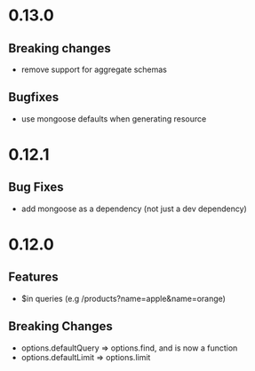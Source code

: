 # 0.13.0

## Breaking changes
- remove support for aggregate schemas

## Bugfixes
- use mongoose defaults when generating resource

# 0.12.1

## Bug Fixes
- add mongoose as a dependency (not just a dev dependency)

# 0.12.0

## Features
- $in queries (e.g /products?name=apple&name=orange)

## Breaking Changes
- options.defaultQuery => options.find, and is now a function
- options.defaultLimit => options.limit
